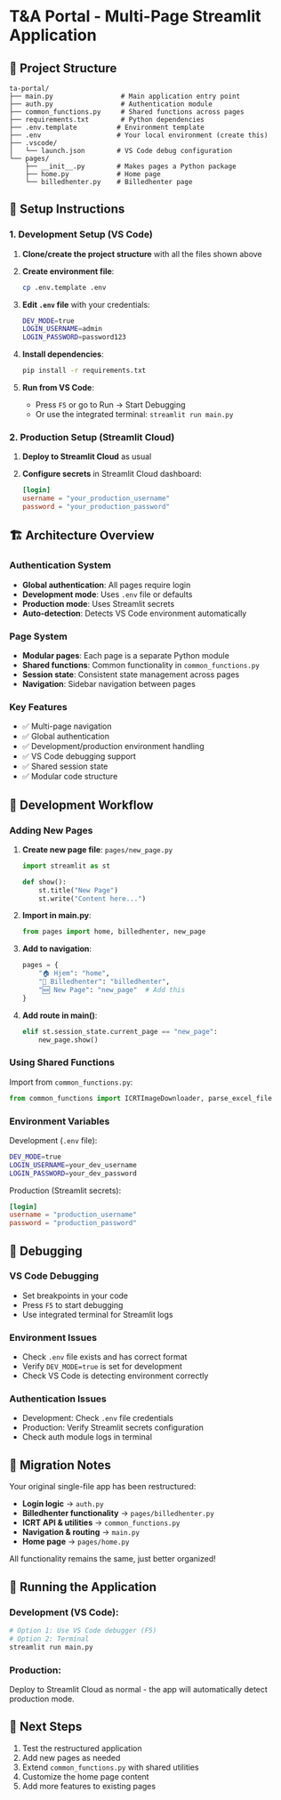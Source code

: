 # T&A Portal - Multi-Page Streamlit Application

## 📁 Project Structure

```
ta-portal/
├── main.py                 # Main application entry point
├── auth.py                 # Authentication module
├── common_functions.py     # Shared functions across pages
├── requirements.txt        # Python dependencies
├── .env.template          # Environment template
├── .env                   # Your local environment (create this)
├── .vscode/
│   └── launch.json        # VS Code debug configuration
└── pages/
    ├── __init__.py        # Makes pages a Python package
    ├── home.py            # Home page
    └── billedhenter.py    # Billedhenter page
```

## 🚀 Setup Instructions

### 1. Development Setup (VS Code)

1. **Clone/create the project structure** with all the files shown above

2. **Create environment file**:
   ```bash
   cp .env.template .env
   ```

3. **Edit `.env` file** with your credentials:
   ```bash
   DEV_MODE=true
   LOGIN_USERNAME=admin
   LOGIN_PASSWORD=password123
   ```

4. **Install dependencies**:
   ```bash
   pip install -r requirements.txt
   ```

5. **Run from VS Code**:
   - Press `F5` or go to Run → Start Debugging
   - Or use the integrated terminal: `streamlit run main.py`

### 2. Production Setup (Streamlit Cloud)

1. **Deploy to Streamlit Cloud** as usual

2. **Configure secrets** in Streamlit Cloud dashboard:
   ```toml
   [login]
   username = "your_production_username"
   password = "your_production_password"
   ```

## 🏗️ Architecture Overview

### Authentication System
- **Global authentication**: All pages require login
- **Development mode**: Uses `.env` file or defaults
- **Production mode**: Uses Streamlit secrets
- **Auto-detection**: Detects VS Code environment automatically

### Page System
- **Modular pages**: Each page is a separate Python module
- **Shared functions**: Common functionality in `common_functions.py`
- **Session state**: Consistent state management across pages
- **Navigation**: Sidebar navigation between pages

### Key Features
- ✅ Multi-page navigation
- ✅ Global authentication
- ✅ Development/production environment handling
- ✅ VS Code debugging support
- ✅ Shared session state
- ✅ Modular code structure

## 🔧 Development Workflow

### Adding New Pages

1. **Create new page file**: `pages/new_page.py`
   ```python
   import streamlit as st
   
   def show():
       st.title("New Page")
       st.write("Content here...")
   ```

2. **Import in main.py**:
   ```python
   from pages import home, billedhenter, new_page
   ```

3. **Add to navigation**:
   ```python
   pages = {
       "🏠 Hjem": "home",
       "📸 Billedhenter": "billedhenter",
       "🆕 New Page": "new_page"  # Add this
   }
   ```

4. **Add route in main()**:
   ```python
   elif st.session_state.current_page == "new_page":
       new_page.show()
   ```

### Using Shared Functions

Import from `common_functions.py`:
```python
from common_functions import ICRTImageDownloader, parse_excel_file
```

### Environment Variables

Development (`.env` file):
```bash
DEV_MODE=true
LOGIN_USERNAME=your_dev_username
LOGIN_PASSWORD=your_dev_password
```

Production (Streamlit secrets):
```toml
[login]
username = "production_username"
password = "production_password"
```

## 🐛 Debugging

### VS Code Debugging
- Set breakpoints in your code
- Press `F5` to start debugging
- Use integrated terminal for Streamlit logs

### Environment Issues
- Check `.env` file exists and has correct format
- Verify `DEV_MODE=true` is set for development
- Check VS Code is detecting environment correctly

### Authentication Issues
- Development: Check `.env` file credentials
- Production: Verify Streamlit secrets configuration
- Check auth module logs in terminal

## 📝 Migration Notes

Your original single-file app has been restructured:

- **Login logic** → `auth.py`
- **Billedhenter functionality** → `pages/billedhenter.py`
- **ICRT API & utilities** → `common_functions.py`
- **Navigation & routing** → `main.py`
- **Home page** → `pages/home.py`

All functionality remains the same, just better organized!

## 🔄 Running the Application

### Development (VS Code):
```bash
# Option 1: Use VS Code debugger (F5)
# Option 2: Terminal
streamlit run main.py
```

### Production:
Deploy to Streamlit Cloud as normal - the app will automatically detect production mode.

## 🎯 Next Steps

1. Test the restructured application
2. Add new pages as needed
3. Extend `common_functions.py` with shared utilities
4. Customize the home page content
5. Add more features to existing pages